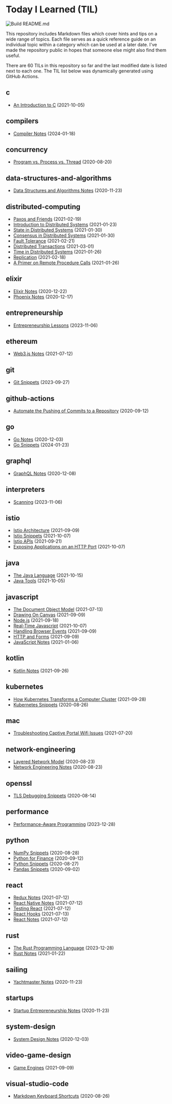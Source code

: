 # Today I Learned (TIL)

![Build README.md](https://github.com/fosdickio/til/workflows/Build%20README.md/badge.svg)

This repository includes Markdown files which cover hints and tips on a wide range of topics. Each file serves as a quick reference guide on an individual topic within a category which can be used at a later date. I've made the repository public in hopes that someone else might also find them useful.

There are <!-- Count starts -->60<!-- Count ends --> TILs in this repository so far and the last modified date is listed next to each one. The TIL list below was dynamically generated using GitHub Actions.

<!-- TILs start -->
## c

- [An Introduction to C](https://github.com/fosdickio/til/blob/main/c/01-getting-started-with-c.md) (2021-10-05)

## compilers

- [Compiler Notes](https://github.com/fosdickio/til/blob/main/compilers/compiler-notes.md) (2024-01-18)

## concurrency

- [Program vs. Process vs. Thread](https://github.com/fosdickio/til/blob/main/concurrency/program-vs-process-vs-thread.md) (2020-08-20)

## data-structures-and-algorithms

- [Data Structures and Algorithms Notes](https://github.com/fosdickio/til/blob/main/data-structures-and-algorithms/data-structures-and-algorithms-notes.md) (2020-11-23)

## distributed-computing

- [Paxos and Friends](https://github.com/fosdickio/til/blob/main/distributed-computing/06-paxos-and-friends.md) (2021-02-19)
- [Introduction to Distributed Systems](https://github.com/fosdickio/til/blob/main/distributed-computing/01-introduction-to-distributed-systems.md) (2021-01-23)
- [State in Distributed Systems](https://github.com/fosdickio/til/blob/main/distributed-computing/04-state-in-distributed-systems.md) (2021-01-30)
- [Consensus in Distributed Systems](https://github.com/fosdickio/til/blob/main/distributed-computing/05-consensus-in-distributed-systems.md) (2021-01-30)
- [Fault Tolerance](https://github.com/fosdickio/til/blob/main/distributed-computing/08-fault-tolerance.md) (2021-02-21)
- [Distributed Transactions](https://github.com/fosdickio/til/blob/main/distributed-computing/09-distributed-transactions.md) (2021-03-01)
- [Time in Distributed Systems](https://github.com/fosdickio/til/blob/main/distributed-computing/03-time-in-distributed-systems.md) (2021-01-26)
- [Replication](https://github.com/fosdickio/til/blob/main/distributed-computing/07-replication.md) (2021-02-18)
- [A Primer on Remote Procedure Calls](https://github.com/fosdickio/til/blob/main/distributed-computing/02-a-primer-on-remote-procedure-calls.md) (2021-01-26)

## elixir

- [Elixir Notes](https://github.com/fosdickio/til/blob/main/elixir/elixir-notes.md) (2020-12-22)
- [Phoenix Notes](https://github.com/fosdickio/til/blob/main/elixir/phoenix-notes.md) (2020-12-17)

## entrepreneurship

- [Entrepreneurship Lessons](https://github.com/fosdickio/til/blob/main/entrepreneurship/a-dozen-lessons.md) (2023-11-06)

## ethereum

- [Web3.js Notes](https://github.com/fosdickio/til/blob/main/ethereum/web3.js-notes.md) (2021-07-12)

## git

- [Git Snippets](https://github.com/fosdickio/til/blob/main/git/git-snippets.md) (2023-09-27)

## github-actions

- [Automate the Pushing of Commits to a Repository](https://github.com/fosdickio/til/blob/main/github-actions/automate-commit-pushes.md) (2020-09-12)

## go

- [Go Notes](https://github.com/fosdickio/til/blob/main/go/go-notes.md) (2020-12-03)
- [Go Snippets](https://github.com/fosdickio/til/blob/main/go/go-snippets.md) (2024-01-23)

## graphql

- [GraphQL Notes](https://github.com/fosdickio/til/blob/main/graphql/graphql-notes.md) (2020-12-08)

## interpreters

- [Scanning](https://github.com/fosdickio/til/blob/main/interpreters/04-scanning.md) (2023-11-06)

## istio

- [Istio Architecture](https://github.com/fosdickio/til/blob/main/istio/istio-architecture.md) (2021-09-09)
- [Istio Snippets](https://github.com/fosdickio/til/blob/main/istio/istio-snippets.md) (2021-10-07)
- [Istio APIs](https://github.com/fosdickio/til/blob/main/istio/istio-apis.md) (2021-09-21)
- [Exposing Applications on an HTTP Port](https://github.com/fosdickio/til/blob/main/istio/expose-applications-via-http.md) (2021-10-07)

## java

- [The Java Language](https://github.com/fosdickio/til/blob/main/java/04-the-java-language.md) (2021-10-15)
- [Java Tools](https://github.com/fosdickio/til/blob/main/java/03-java-tools.md) (2021-10-05)

## javascript

- [The Document Object Model](https://github.com/fosdickio/til/blob/main/javascript/14-the-document-object-model.md) (2021-07-13)
- [Drawing On Canvas](https://github.com/fosdickio/til/blob/main/javascript/17-drawing-on-canvas.md) (2021-09-09)
- [Node.js](https://github.com/fosdickio/til/blob/main/javascript/20-nodesjs.md) (2021-09-18)
- [Real-Time Javascript](https://github.com/fosdickio/til/blob/main/javascript/real-time-javascript.md) (2021-10-07)
- [Handling Browser Events](https://github.com/fosdickio/til/blob/main/javascript/15-handling-events.md) (2021-09-09)
- [HTTP and Forms](https://github.com/fosdickio/til/blob/main/javascript/18-http-and-forms.md) (2021-09-09)
- [JavaScript Notes](https://github.com/fosdickio/til/blob/main/javascript/javascript-notes.md) (2021-01-06)

## kotlin

- [Kotlin Notes](https://github.com/fosdickio/til/blob/main/kotlin/kotlin-notes.md) (2021-09-26)

## kubernetes

- [How Kubernetes Transforms a Computer Cluster](https://github.com/fosdickio/til/blob/main/kubernetes/how-kubernetes-transforms-a-computer-cluster.md) (2021-09-28)
- [Kubernetes Snippets](https://github.com/fosdickio/til/blob/main/kubernetes/kubernetes-snippets.md) (2020-08-26)

## mac

- [Troubleshooting Captive Portal Wifi Issues](https://github.com/fosdickio/til/blob/main/mac/troubleshooting-captive-portal-wifi-issues.md) (2021-07-20)

## network-engineering

- [Layered Network Model](https://github.com/fosdickio/til/blob/main/network-engineering/layered-network-model.md) (2020-08-23)
- [Network Engineering Notes](https://github.com/fosdickio/til/blob/main/network-engineering/network-engineering-notes.md) (2020-08-23)

## openssl

- [TLS Debugging Snippets](https://github.com/fosdickio/til/blob/main/openssl/tls-debugging-snippets.md) (2020-08-14)

## performance

- [Performance-Aware Programming](https://github.com/fosdickio/til/blob/main/performance/performance-aware-programming.md) (2023-12-28)

## python

- [NumPy Snippets](https://github.com/fosdickio/til/blob/main/python/numpy-snippets.md) (2020-08-28)
- [Python for Finance](https://github.com/fosdickio/til/blob/main/python/python-for-finance.md) (2020-09-12)
- [Python Snippets](https://github.com/fosdickio/til/blob/main/python/python-snippets.md) (2020-08-27)
- [Pandas Snippets](https://github.com/fosdickio/til/blob/main/python/pandas-snippets.md) (2020-09-02)

## react

- [Redux Notes](https://github.com/fosdickio/til/blob/main/react/redux-notes.md) (2021-07-12)
- [React Native Notes](https://github.com/fosdickio/til/blob/main/react/react-native-notes.md) (2021-07-12)
- [Testing React](https://github.com/fosdickio/til/blob/main/react/testing-react.md) (2021-07-12)
- [React Hooks](https://github.com/fosdickio/til/blob/main/react/react-hooks.md) (2021-07-13)
- [React Notes](https://github.com/fosdickio/til/blob/main/react/react-notes.md) (2021-07-12)

## rust

- [The Rust Programming Language](https://github.com/fosdickio/til/blob/main/rust/the-rust-programming-language.md) (2023-12-28)
- [Rust Notes](https://github.com/fosdickio/til/blob/main/rust/rust-notes.md) (2021-01-22)

## sailing

- [Yachtmaster Notes](https://github.com/fosdickio/til/blob/main/sailing/yachtmaster-notes.md) (2020-11-23)

## startups

- [Startup Entrepreneurship Notes](https://github.com/fosdickio/til/blob/main/startups/startup-entrepreneurship-notes.md) (2020-11-23)

## system-design

- [System Design Notes](https://github.com/fosdickio/til/blob/main/system-design/system-design-notes.md) (2020-12-03)

## video-game-design

- [Game Engines](https://github.com/fosdickio/til/blob/main/video-game-design/01-game-engines.md) (2021-09-09)

## visual-studio-code

- [Markdown Keyboard Shortcuts](https://github.com/fosdickio/til/blob/main/visual-studio-code/markdown-keyboard-shortcuts.md) (2020-08-26)
<!-- TILs end -->
